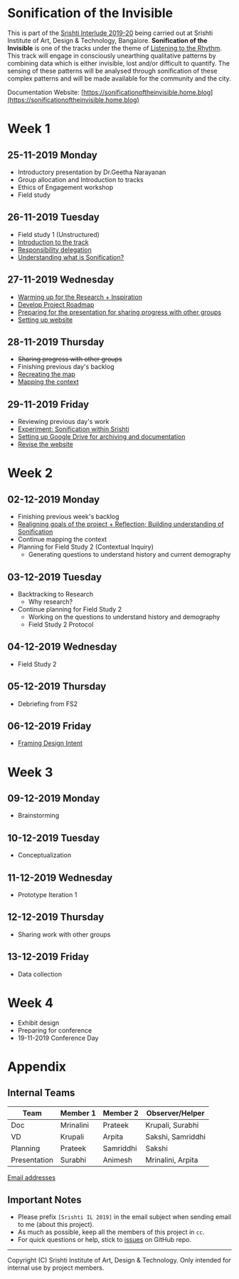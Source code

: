 # Sonification of the Invisible

This is part of the [Srishti Interlude 2019-20](#srishti-interlude-2019-20) being carried out at Srishti Institute of Art, Design & Technology, Bangalore. **Sonification of the Invisible** is one of the tracks under the theme of [Listening to the Rhythm](#objective-of-the-engagement). This track will engage in consciously unearthing qualitative patterns by combining data which is either invisible, lost and/or difficult to quantify. The sensing of these patterns will be analysed through sonification of these complex patterns and will be made available for the community and the city.

Documentation Website: [https://sonificationoftheinvisible.home.blog](https://sonificationoftheinvisible.home.blog)

# Week 1
## 25-11-2019 Monday
- Introductory presentation by Dr.Geetha Narayanan
- Group allocation and Introduction to tracks
- Ethics of Engagement workshop
- Field study

## 26-11-2019 Tuesday
- Field study 1 (Unstructured)
- [Introduction to the track](https://github.com/0xf17/sonification-of-the-invisible/issues/10)
- [Responsibility delegation](https://github.com/0xf17/sonification-of-the-invisible/issues/1)
- [Understanding what is Sonification?](https://github.com/0xf17/sonification-of-the-invisible/issues/2)

## 27-11-2019 Wednesday
- [Warming up for the Research + Inspiration](https://github.com/0xf17/sonification-of-the-invisible/issues/3)
- [Develop Project Roadmap](https://github.com/0xf17/sonification-of-the-invisible/issues/4)
- [Preparing for the presentation for sharing progress with other groups](https://github.com/0xf17/sonification-of-the-invisible/issues/13)
- [Setting up website](https://github.com/0xf17/sonification-of-the-invisible/issues/14)

## 28-11-2019 Thursday
- ~~Sharing progress with other groups~~
- Finishing previous day's backlog
- [Recreating the map](https://github.com/0xf17/sonification-of-the-invisible/issues/17)
- [Mapping the context](https://github.com/0xf17/sonification-of-the-invisible/issues/18)

## 29-11-2019 Friday
- Reviewing previous day's work
- [Experiment: Sonification within Srishti](https://github.com/0xf17/sonification-of-the-invisible/issues/6)
- [Setting up Google Drive for archiving and documentation](https://github.com/0xf17/sonification-of-the-invisible/issues/20)
- [Revise the website](https://github.com/0xf17/sonification-of-the-invisible/issues/21)

# Week 2
## 02-12-2019 Monday
- Finishing previous week's backlog
- [Realigning goals of the project + Reflection; Building understanding of Sonification](https://github.com/0xf17/sonification-of-the-invisible/issues/22)
- Continue mapping the context
- Planning for Field Study 2 (Contextual Inquiry)
  - Generating questions to understand history and current demography
  
## 03-12-2019 Tuesday
- Backtracking to Research
  - Why research?
- Continue planning for Field Study 2
  - Working on the questions to understand history and demography
  - Field Study 2 Protocol

## 04-12-2019 Wednesday
- Field Study 2

## 05-12-2019 Thursday
- Debriefing from FS2

## 06-12-2019 Friday
- [Framing Design Intent](https://github.com/0xf17/sonification-of-the-invisible/issues/8)

# Week 3
## 09-12-2019 Monday
- Brainstorming

## 10-12-2019 Tuesday
- Conceptualization

## 11-12-2019 Wednesday
- Prototype Iteration 1

## 12-12-2019 Thursday
- Sharing work with other groups

## 13-12-2019 Friday
- Data collection

# Week 4
- Exhibit design
- Preparing for conference
- 19-11-2019 Conference Day

# Appendix
## Internal Teams

| Team           | Member 1   | Member 2    | Observer/Helper     |
| -------------- | ---------- | ----------- | ------------------- |
| Doc            | Mrinalini  | Prateek     | Krupali, Surabhi    |
| VD             | Krupali    | Arpita      | Sakshi, Samriddhi   |
| Planning       | Prateek    | Samriddhi   | Sakshi              |
| Presentation   | Surabhi    | Animesh     | Mrinalini, Arpita   |

[Email addresses](https://github.com/0xf17/sonification-of-the-invisible/wiki/Project-Members---Contacts)

## Important Notes
- Please prefix `[Srishti IL 2019]` in the email subject when sending email to me (about this project).
- As much as possible, keep all the members of this project in `cc`.
- For quick questions or help, stick to [issues](https://github.com/0xf17/sonification-of-the-invisible/issues) on GitHub repo.

<hr/>

Copyright (C) Srishti Institute of Art, Design & Technology. Only intended for internal use by project members.
